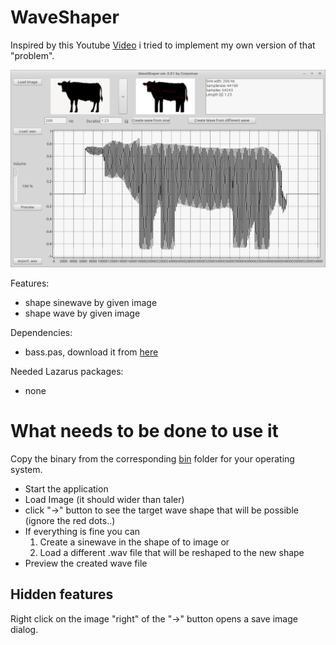 # WaveShaper

Inspired by this Youtube [Video](https://youtu.be/qeUAHHPt-LY?si=haVvvZ1xqHj8FCQ9) i tried to implement my own version of that "problem".

![](preview.png)

Features:
- shape sinewave by given image
- shape wave by given image

Dependencies:
- bass.pas, download it from [here](https://www.un4seen.com/)

Needed Lazarus packages:
- none

# What needs to be done to use it
Copy the binary from the corresponding [bin](bin) folder for your operating system.

- Start the application
- Load Image (it should wider than taler)
- click "->" button to see the target wave shape that will be possible (ignore the red dots..)
- If everything is fine you can 
   1. Create a sinewave in the shape of to image or
   2. Load a different .wav file that will be reshaped to the new shape
- Preview the created wave file

## Hidden features
Right click on the image "right" of the "->" button opens a save image dialog.